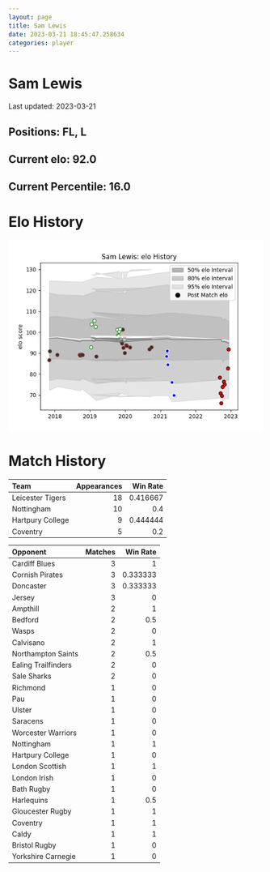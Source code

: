 ```yaml
---  
layout: page  
title: Sam Lewis  
date: 2023-03-21 18:45:47.258634  
categories: player  
---
```

# Sam Lewis


Last updated: 2023-03-21
## Positions: FL, L

## Current elo: 92.0

## Current Percentile: 16.0

# Elo History


![elo history](history_SamLewis.png)
# Match History


| Team             |   Appearances |   Win Rate |
|:-----------------|--------------:|-----------:|
| Leicester Tigers |            18 |   0.416667 |
| Nottingham       |            10 |   0.4      |
| Hartpury College |             9 |   0.444444 |
| Coventry         |             5 |   0.2      |

| Opponent            |   Matches |   Win Rate |
|:--------------------|----------:|-----------:|
| Cardiff Blues       |         3 |   1        |
| Cornish Pirates     |         3 |   0.333333 |
| Doncaster           |         3 |   0.333333 |
| Jersey              |         3 |   0        |
| Ampthill            |         2 |   1        |
| Bedford             |         2 |   0.5      |
| Wasps               |         2 |   0        |
| Calvisano           |         2 |   1        |
| Northampton Saints  |         2 |   0.5      |
| Ealing Trailfinders |         2 |   0        |
| Sale Sharks         |         2 |   0        |
| Richmond            |         1 |   0        |
| Pau                 |         1 |   0        |
| Ulster              |         1 |   0        |
| Saracens            |         1 |   0        |
| Worcester Warriors  |         1 |   0        |
| Nottingham          |         1 |   1        |
| Hartpury College    |         1 |   0        |
| London Scottish     |         1 |   1        |
| London Irish        |         1 |   0        |
| Bath Rugby          |         1 |   0        |
| Harlequins          |         1 |   0.5      |
| Gloucester Rugby    |         1 |   1        |
| Coventry            |         1 |   1        |
| Caldy               |         1 |   1        |
| Bristol Rugby       |         1 |   0        |
| Yorkshire Carnegie  |         1 |   0        |